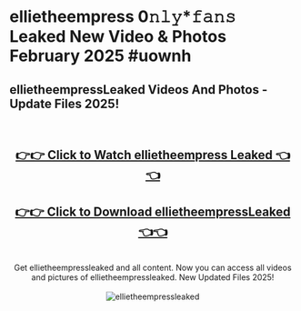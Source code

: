 # ellietheempress 0𝚗𝚕𝚢*𝚏𝚊𝚗𝚜 Leaked New Video & Photos February 2025 #uownh

<h2>ellietheempressLeaked Videos And Photos - Update Files 2025!</h2>
<br>
<div align="center">
<h2><a href="https://mediaupload.pro?title=ellietheempress&ref=11F" rel="nofollow">👉👉 Click to Watch ellietheempress Leaked 👈👈</a></h2>
<h2><a href="https://mediaupload.pro?title=ellietheempress&ref=11F" rel="nofollow">👉👉 Click to Download ellietheempressLeaked 👈👈</a></h2>
<br>
Get ellietheempressleaked and all content. Now you can access all videos and pictures of ellietheempressleaked. New Updated Files 2025!
<br>
<br>
<a href="https://mediaupload.pro?title=ellietheempress&ref=11F" rel="nofollow" data-target="animated-image.originalLink"><img src="https://i.ibb.co/Gkj2r4b/banner.png" alt="ellietheempressleaked" style="max-width: 100%; display: inline-block;" data-target="animated-image.originalImage"></a>
</div>
<br>

